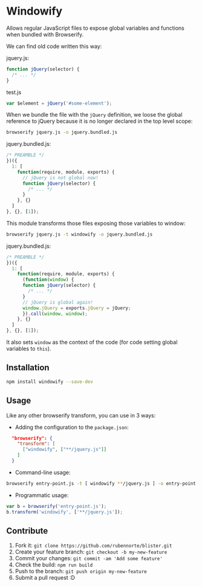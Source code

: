 # Windowify

Allows regular JavaScript files to expose global variables and functions when bundled with Browserify.

We can find old code written this way:

jquery.js:
```javascript
function jQuery(selector) {
  /* ... */
}
```

test.js
```javascript
var $element = jQuery('#some-element');
```

When we bundle the file with the `jQuery` definition, we loose the global reference to jQuery because it is no longer declared in the top level scope:

```bash
browserify jquery.js -o jquery.bundled.js
```

jquery.bundled.js:
```javascript
/* PREAMBLE */
})({
  1: [
    function(require, module, exports) {
      // jQuery is not global now!
      function jQuery(selector) {
        /* ... */
      }
    }, {}
  ]
}, {}, [1]);
```

This module transforms those files exposing those variables to window:

```bash
browserify jquery.js -t windowify -o jquery.bundled.js
```

jquery.bundled.js:
```javascript
/* PREAMBLE */
})({
  1: [
    function(require, module, exports) {
      (function(window) {
      function jQuery(selector) {
        /* ... */
      }
      // jQuery is global again!
      window.jQuery = exports.jQuery = jQuery;
      }).call(window, window);
    }, {}
  ]
}, {}, [1]);
```

It also sets `window` as the context of the code (for code setting global variables to `this`).

## Installation

```bash
npm install windowify --save-dev
```

## Usage

Like any other browserify transform, you can use in 3 ways:

* Adding the configuration to the `package.json`:

```json
  "browserify": {
    "transform": [
      ["windowify", ["**/jquery.js"]]
    ]
  }
```

* Command-line usage:

```bash
browserify entry-point.js -t [ windowify **/jquery.js ] -o entry-point.bundle.js
```

* Programmatic usage:

```javascript
var b = browserify('entry-point.js');
b.transform('windowify', ['**/jquery.js']);
```

## Contribute

1. Fork it: `git clone https://github.com/rubennorte/blister.git`
2. Create your feature branch: `git checkout -b my-new-feature`
3. Commit your changes: `git commit -am 'Add some feature'`
4. Check the build: `npm run build`
4. Push to the branch: `git push origin my-new-feature`
5. Submit a pull request :D
